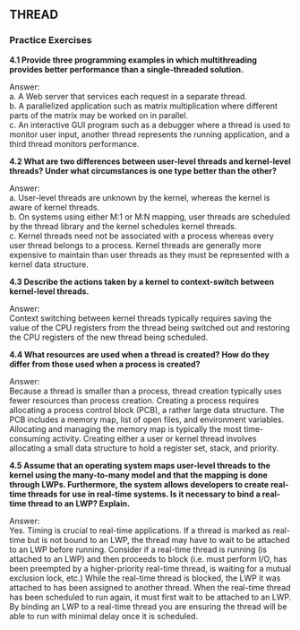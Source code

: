 ## THREAD

### Practice Exercises

**4.1 Provide three programming examples in which multithreading provides better performance than a single-threaded solution.**

Answer:<br>
a. A Web server that services each request in a separate thread.<br>
b. A parallelized application such as matrix multiplication where different parts of the matrix may be worked on in parallel.<br>
c. An interactive GUI program such as a debugger where a thread is used to monitor user input, another thread represents the running application, and a third thread monitors performance.

**4.2 What are two differences between user-level threads and kernel-level threads? Under what circumstances is one type better than the other?**

Answer:<br>
a. User-level threads are unknown by the kernel, whereas the kernel is aware of kernel threads.<br>
b. On systems using either M:1 or M:N mapping, user threads are scheduled by the thread library and the kernel schedules kernel threads.<br>
c. Kernel threads need not be associated with a process whereas every user thread belongs to a process. Kernel threads are generally more expensive to maintain than user threads as they must be represented with a kernel data structure.

**4.3 Describe the actions taken by a kernel to context-switch between kernel-level threads.**

Answer:<br>
Context switching between kernel threads typically requires saving the value of the CPU registers from the thread being switched out and restoring the CPU registers of the new thread being scheduled.

**4.4 What resources are used when a thread is created? How do they differ from those used when a process is created?**

Answer:<br>
Because a thread is smaller than a process, thread creation typically uses fewer resources than process creation. Creating a process requires allocating a process control block (PCB), a rather large data structure. The PCB includes a memory map, list of open files, and environment variables. Allocating and managing the memory map is typically the most time-consuming activity. Creating either a user or kernel thread involves allocating a small data structure to hold a register set, stack, and priority.

**4.5 Assume that an operating system maps user-level threads to the kernel using the many-to-many model and that the mapping is done through LWPs. Furthermore, the system allows developers to create real-time threads for use in real-time systems. Is it necessary to bind a real-time thread to an LWP? Explain.**

Answer:<br>
Yes. Timing is crucial to real-time applications. If a thread is marked as real-time but is not bound to an LWP, the thread may have to wait to be attached to an LWP before running. Consider if a real-time thread is running (is attached to an LWP) and then proceeds to block (i.e. must perform I/O, has been preempted by a higher-priority real-time thread, is waiting for a mutual exclusion lock, etc.) While the real-time thread is blocked, the LWP it was attached to has been assigned to another thread. When the real-time thread has been scheduled to run again, it must first wait to be attached to an LWP. By binding an LWP to a real-time thread you are ensuring the thread will be able to run with minimal delay once it is scheduled.
